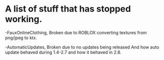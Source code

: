 #  A list of stuff that has stopped working.
-FauxOnlineClothing, Broken due to ROBLOX converting textures from png/jpeg to ktx.

-AutomaticUpdates, Broken due to no updates being released And how auto update behaved during 1.4-2.7 and how it behaved in 2.8.

